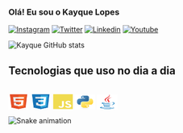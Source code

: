 ### Olá! Eu sou o Kayque Lopes

[![Instagram](https://img.shields.io/badge/Instagram-E4405F?style=for-the-badge&logo=instagram&logoColor=white)](https://www.instagram.com/kayque_lp/)
[![Twitter](https://img.shields.io/badge/Twitter-1DA1F2?style=for-the-badge&logo=twitter&logoColor=white)](https://twitter.com/LpKayque)
[![Linkedin](https://img.shields.io/badge/LinkedIn-0077B5?style=for-the-badge&logo=linkedin&logoColor=white)](https://www.linkedin.com/in/kayque-lopes-2aa364290/)
[![Youtube](https://img.shields.io/badge/YouTube-FF0000?style=for-the-badge&logo=youtube&logoColor=white)](https://www.youtube.com/channel/UCKg0G48DnXybtyYl3Ky8P1g)

![Kayque GitHub stats](https://github-readme-stats.vercel.app/api?username=Kayquelp&show_icons=true&theme=tokyonight)

## Tecnologias que uso no dia a dia

<div style="display: inline-block"><br/>
  <img align="center" alt="HTML" height="30" width="40" src="https://raw.githubusercontent.com/devicons/devicon/master/icons/html5/html5-original.svg">
  <img align="center" alt="CSS" height="30" width="40" src="https://raw.githubusercontent.com/devicons/devicon/master/icons/css3/css3-original.svg">
  <img align="center" alt="Js" height="30" width="40" src="https://raw.githubusercontent.com/devicons/devicon/master/icons/javascript/javascript-plain.svg">
  <img align="center" alt="Python" height="30" width="40" src="https://raw.githubusercontent.com/devicons/devicon/master/icons/python/python-original.svg">
  <img align="center" alt="java" height="30" width="40" src="https://raw.githubusercontent.com/devicons/devicon/master/icons/java/java-original.svg">
</div>

![Snake animation](https://github.com/kayquelp)
